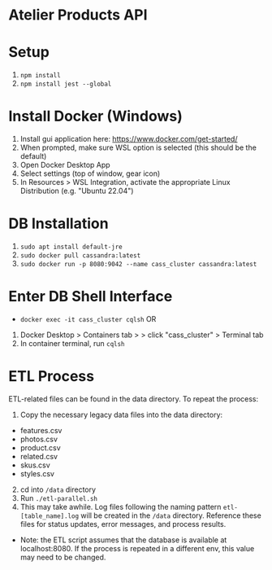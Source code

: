 # Atelier Products API

# Setup
1. `npm install`
2. `npm install jest --global`

# Install Docker (Windows)
1. Install gui application here: https://www.docker.com/get-started/
2. When prompted, make sure WSL option is selected (this should be the default)
3. Open Docker Desktop App
4. Select settings (top of window, gear icon)
5. In Resources > WSL Integration, activate the appropriate Linux Distribution (e.g. "Ubuntu 22.04")

# DB Installation
1. `sudo apt install default-jre`
2. `sudo docker pull cassandra:latest`
3. `sudo docker run -p 8080:9042 --name cass_cluster cassandra:latest`

# Enter DB Shell Interface
- `docker exec -it cass_cluster cqlsh`
OR
1. Docker Desktop > Containers tab > > click "cass_cluster" > Terminal tab
2. In container terminal, run `cqlsh`

# ETL Process
ETL-related files can be found in the data directory. To repeat the process:
1. Copy the necessary legacy data files into the data directory:
- features.csv
- photos.csv
- product.csv
- related.csv
- skus.csv
- styles.csv
2. cd into `/data` directory
3. Run `./etl-parallel.sh`
4. This may take awhile. Log files following the naming pattern `etl-[table_name].log` will be created in the `/data` directory. Reference these files for status updates, error messages, and process results.

- Note: the ETL script assumes that the database is available at localhost:8080. If the process is repeated in a different env, this value may need to be changed.